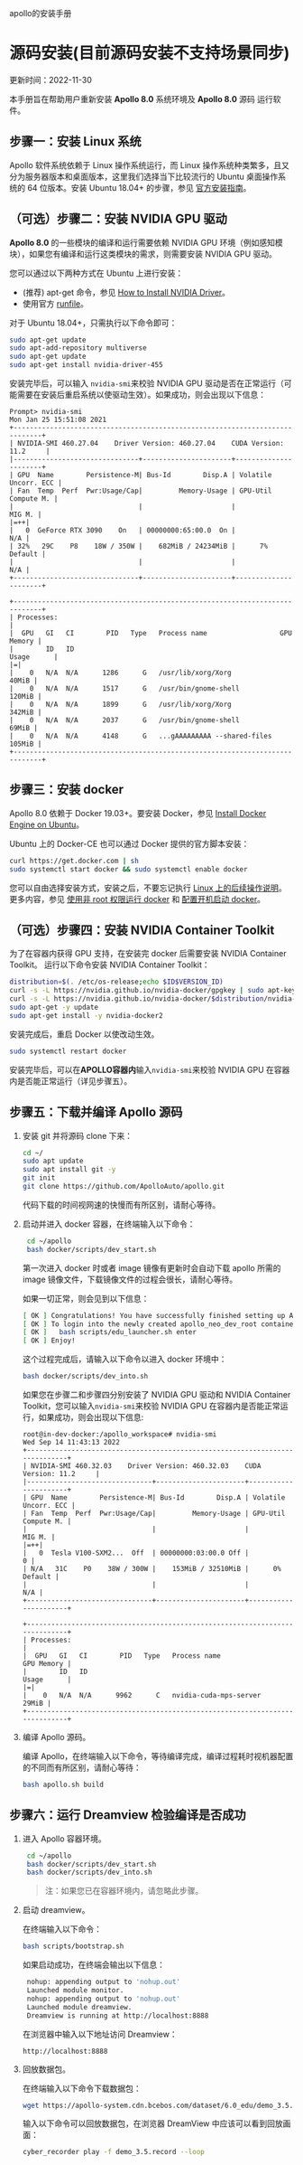 apollo的安装手册
# 源码安装(目前源码安装不支持场景同步)

更新时间：2022-11-30

本手册旨在帮助用户重新安装 **Apollo 8.0** 系统环境及 **Apollo 8.0** 源码 运行软件。

## [](https://apollo.baidu.com/Apollo-Homepage-Document/Apollo_Doc_CN_8_0/%E5%AE%89%E8%A3%85%E8%AF%B4%E6%98%8E/%E6%BA%90%E7%A0%81%E5%AE%89%E8%A3%85#%E6%AD%A5%E9%AA%A4%E4%B8%80%EF%BC%9A%E5%AE%89%E8%A3%85-linux-%E7%B3%BB%E7%BB%9F)步骤一：安装 Linux 系统

Apollo 软件系统依赖于 Linux 操作系统运行，而 Linux 操作系统种类繁多，且又分为服务器版本和桌面版本，这里我们选择当下比较流行的 Ubuntu 桌面操作系统的 64 位版本。安装 Ubuntu 18.04+ 的步骤，参见 [官方安装指南](https://ubuntu.com/tutorials/install-ubuntu-desktop)。

## [](https://apollo.baidu.com/Apollo-Homepage-Document/Apollo_Doc_CN_8_0/%E5%AE%89%E8%A3%85%E8%AF%B4%E6%98%8E/%E6%BA%90%E7%A0%81%E5%AE%89%E8%A3%85#%EF%BC%88%E5%8F%AF%E9%80%89%EF%BC%89%E6%AD%A5%E9%AA%A4%E4%BA%8C%EF%BC%9A%E5%AE%89%E8%A3%85-nvidia-gpu-%E9%A9%B1%E5%8A%A8)（可选）步骤二：安装 NVIDIA GPU 驱动

**Apollo 8.0** 的一些模块的编译和运行需要依赖 NVIDIA GPU 环境（例如感知模块），如果您有编译和运行这类模块的需求，则需要安装 NVIDIA GPU 驱动。

您可以通过以下两种方式在 Ubuntu 上进行安装：

- (推荐) apt-get 命令，参见 [How to Install NVIDIA Driver](https://github.com/NVIDIA/nvidia-docker/wiki/Frequently-Asked-Questions#how-do-i-install-the-nvidia-driver)。
- 使用官方 [runfile](https://www.nvidia.com/en-us/drivers/unix/)。

对于 Ubuntu 18.04+，只需执行以下命令即可：

```bash
sudo apt-get update
sudo apt-add-repository multiverse
sudo apt-get update
sudo apt-get install nvidia-driver-455
```

安装完毕后，可以输入 `nvidia-smi`来校验 NVIDIA GPU 驱动是否在正常运行（可能需要在安装后重启系统以使驱动生效）。如果成功，则会出现以下信息：

```text
Prompt> nvidia-smi
Mon Jan 25 15:51:08 2021
+-----------------------------------------------------------------------------+
| NVIDIA-SMI 460.27.04    Driver Version: 460.27.04    CUDA Version: 11.2     |
|-------------------------------+----------------------+----------------------+
| GPU  Name        Persistence-M| Bus-Id        Disp.A | Volatile Uncorr. ECC |
| Fan  Temp  Perf  Pwr:Usage/Cap|         Memory-Usage | GPU-Util  Compute M. |
|                               |                      |               MIG M. |
|=++|
|   0  GeForce RTX 3090    On   | 00000000:65:00.0  On |                  N/A |
| 32%   29C    P8    18W / 350W |    682MiB / 24234MiB |      7%      Default |
|                               |                      |                  N/A |
+-------------------------------+----------------------+----------------------+

+-----------------------------------------------------------------------------+
| Processes:                                                                  |
|  GPU   GI   CI        PID   Type   Process name                  GPU Memory |
|        ID   ID                                                   Usage      |
|=|
|    0   N/A  N/A      1286      G   /usr/lib/xorg/Xorg                 40MiB |
|    0   N/A  N/A      1517      G   /usr/bin/gnome-shell              120MiB |
|    0   N/A  N/A      1899      G   /usr/lib/xorg/Xorg                342MiB |
|    0   N/A  N/A      2037      G   /usr/bin/gnome-shell               69MiB |
|    0   N/A  N/A      4148      G   ...gAAAAAAAAA --shared-files      105MiB |
+-----------------------------------------------------------------------------+
```

## [](https://apollo.baidu.com/Apollo-Homepage-Document/Apollo_Doc_CN_8_0/%E5%AE%89%E8%A3%85%E8%AF%B4%E6%98%8E/%E6%BA%90%E7%A0%81%E5%AE%89%E8%A3%85#%E6%AD%A5%E9%AA%A4%E4%B8%89%EF%BC%9A%E5%AE%89%E8%A3%85-docker)步骤三：安装 docker

Apollo 8.0 依赖于 Docker 19.03+。要安装 Docker，参见 [Install Docker Engine on Ubuntu](https://docs.docker.com/engine/install/ubuntu/)。

Ubuntu 上的 Docker-CE 也可以通过 Docker 提供的官方脚本安装：

```bash
curl https://get.docker.com | sh
sudo systemctl start docker && sudo systemctl enable docker
```

您可以自由选择安装方式，安装之后，不要忘记执行 [Linux 上的后续操作说明](https://docs.docker.com/engine/install/linux-postinstall/)。更多内容，参见 [使用非 root 权限运行 docker](https://docs.docker.com/engine/install/linux-postinstall/#manage-docker-as-a-non-root-user) 和 [配置开机启动 docker](https://docs.docker.com/engine/install/linux-postinstall/#configure-docker-to-start-on-boot)。

## [](https://apollo.baidu.com/Apollo-Homepage-Document/Apollo_Doc_CN_8_0/%E5%AE%89%E8%A3%85%E8%AF%B4%E6%98%8E/%E6%BA%90%E7%A0%81%E5%AE%89%E8%A3%85#%EF%BC%88%E5%8F%AF%E9%80%89%EF%BC%89%E6%AD%A5%E9%AA%A4%E5%9B%9B%EF%BC%9A%E5%AE%89%E8%A3%85-nvidia-container-toolkit)（可选）步骤四：安装 NVIDIA Container Toolkit

为了在容器内获得 GPU 支持，在安装完 docker 后需要安装 NVIDIA Container Toolkit。 运行以下命令安装 NVIDIA Container Toolkit：

```bash
distribution=$(. /etc/os-release;echo $ID$VERSION_ID)
curl -s -L https://nvidia.github.io/nvidia-docker/gpgkey | sudo apt-key add -
curl -s -L https://nvidia.github.io/nvidia-docker/$distribution/nvidia-docker.list | sudo tee /etc/apt/sources.list.d/nvidia-docker.list
sudo apt-get -y update
sudo apt-get install -y nvidia-docker2
```

安装完成后，重启 Docker 以使改动生效。

```bash
sudo systemctl restart docker
```

安装完毕后，可以在**APOLLO容器内**输入`nvidia-smi`来校验 NVIDIA GPU 在容器内是否能正常运行（详见步骤五）。

## [](https://apollo.baidu.com/Apollo-Homepage-Document/Apollo_Doc_CN_8_0/%E5%AE%89%E8%A3%85%E8%AF%B4%E6%98%8E/%E6%BA%90%E7%A0%81%E5%AE%89%E8%A3%85#%E6%AD%A5%E9%AA%A4%E4%BA%94%EF%BC%9A%E4%B8%8B%E8%BD%BD%E5%B9%B6%E7%BC%96%E8%AF%91-apollo-%E6%BA%90%E7%A0%81)步骤五：下载并编译 Apollo 源码

1. 安装 git 并将源码 clone 下来：
    
    ```bash
    cd ~/
    sudo apt update
    sudo apt install git -y
    git init
    git clone https://github.com/ApolloAuto/apollo.git
    ```
    
    代码下载的时间视网速的快慢而有所区别，请耐心等待。
    
2. 启动并进入 docker 容器，在终端输入以下命令：
    
    ```bash
     cd ~/apollo
     bash docker/scripts/dev_start.sh
    ```
    
    第一次进入 docker 时或者 image 镜像有更新时会自动下载 apollo 所需的 image 镜像文件，下载镜像文件的过程会很长，请耐心等待。
    
    如果一切正常，则会见到以下信息：
    
    ```bash
    [ OK ] Congratulations! You have successfully finished setting up Apollo Dev Environment.
    [ OK ] To login into the newly created apollo_neo_dev_root container, please run the following command:
    [ OK ]   bash scripts/edu_launcher.sh enter
    [ OK ] Enjoy!
    ```
    
    这个过程完成后，请输入以下命令以进入 docker 环境中：
    
    ```bash
    bash docker/scripts/dev_into.sh
    ```
    
    如果您在步骤二和步骤四分别安装了 NVIDIA GPU 驱动和 NVIDIA Container Toolkit，您可以输入`nvidia-smi`来校验 NVIDIA GPU 在容器内是否能正常运行，如果成功，则会出现以下信息:
    
    ```text
    root@in-dev-docker:/apollo_workspace# nvidia-smi 
    Wed Sep 14 11:43:13 2022       
    +-----------------------------------------------------------------------------+
    | NVIDIA-SMI 460.32.03    Driver Version: 460.32.03    CUDA Version: 11.2     |
    |-------------------------------+----------------------+----------------------+
    | GPU  Name        Persistence-M| Bus-Id        Disp.A | Volatile Uncorr. ECC |
    | Fan  Temp  Perf  Pwr:Usage/Cap|         Memory-Usage | GPU-Util  Compute M. |
    |                               |                      |               MIG M. |
    |=++|
    |   0  Tesla V100-SXM2...  Off  | 00000000:03:00.0 Off |                    0 |
    | N/A   31C    P0    38W / 300W |    153MiB / 32510MiB |      0%      Default |
    |                               |                      |                  N/A |
    +-------------------------------+----------------------+----------------------+
    
    +-----------------------------------------------------------------------------+
    | Processes:                                                                  |
    |  GPU   GI   CI        PID   Type   Process name                  GPU Memory |
    |        ID   ID                                                   Usage      |
    |=|
    |    0   N/A  N/A      9962      C   nvidia-cuda-mps-server             29MiB |
    +-----------------------------------------------------------------------------+
    ```
    
3. 编译 Apollo 源码。
    
    编译 Apollo，在终端输入以下命令，等待编译完成，编译过程耗时视机器配置的不同而有所区别，请耐心等待：
    
    ```bash
    bash apollo.sh build
    ```
    

## [](https://apollo.baidu.com/Apollo-Homepage-Document/Apollo_Doc_CN_8_0/%E5%AE%89%E8%A3%85%E8%AF%B4%E6%98%8E/%E6%BA%90%E7%A0%81%E5%AE%89%E8%A3%85#%E6%AD%A5%E9%AA%A4%E5%85%AD%EF%BC%9A%E8%BF%90%E8%A1%8C-dreamview-%E6%A3%80%E9%AA%8C%E7%BC%96%E8%AF%91%E6%98%AF%E5%90%A6%E6%88%90%E5%8A%9F)步骤六：运行 Dreamview 检验编译是否成功

1. 进入 Apollo 容器环境。
    
    ```bash
     cd ~/apollo
     bash docker/scripts/dev_start.sh
     bash docker/scripts/dev_into.sh
    ```
    
    > 注：如果您已在容器环境内，请忽略此步骤。
    
2. 启动 dreamview。
    
    在终端输入以下命令：
    
    ```bash
    bash scripts/bootstrap.sh
    ```
    
    如果启动成功，在终端会输出以下信息：
    
    ```bash
     nohup: appending output to 'nohup.out'
     Launched module monitor.
     nohup: appending output to 'nohup.out'
     Launched module dreamview.
     Dreamview is running at http://localhost:8888
    ```
    
    在浏览器中输入以下地址访问 Dreamview：
    
    ```text
    http://localhost:8888
    ```
    
3. 回放数据包。
    
    在终端输入以下命令下载数据包：
    
    ```bash
    wget https://apollo-system.cdn.bcebos.com/dataset/6.0_edu/demo_3.5.record
    ```
    
    输入以下命令可以回放数据包，在浏览器 DreamView 中应该可以看到回放画面：
    
    ```bash
    cyber_recorder play -f demo_3.5.record --loop
    ```